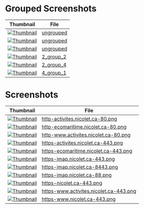 # Grouped Screenshots
| Thumbnail | File |
| --- | --- |
| <a href='groups_samples/1_ungrouped_https-jmap.nicolet.ca-443.png' target='_blank'><img src='groups_samples/thumbnails/1_ungrouped_https-jmap.nicolet.ca-443.png' alt='Thumbnail' /></a> | <a href='grouped/ungrouped' target='_blank'>ungrouped</a> |
| <a href='groups_samples/1_ungrouped_https-jmap.nicolet.ca-8443.png' target='_blank'><img src='groups_samples/thumbnails/1_ungrouped_https-jmap.nicolet.ca-8443.png' alt='Thumbnail' /></a> | <a href='grouped/ungrouped' target='_blank'>ungrouped</a> |
| <a href='groups_samples/1_ungrouped_https-jmap.nicolet.ca-88.png' target='_blank'><img src='groups_samples/thumbnails/1_ungrouped_https-jmap.nicolet.ca-88.png' alt='Thumbnail' /></a> | <a href='grouped/ungrouped' target='_blank'>ungrouped</a> |
| <a href='groups_samples/2_group_2_https-nicolet.ca-443.png' target='_blank'><img src='groups_samples/thumbnails/2_group_2_https-nicolet.ca-443.png' alt='Thumbnail' /></a> | <a href='grouped/2_group_2' target='_blank'>2_group_2</a> |
| <a href='groups_samples/2_group_4_https-ecomaritime.nicolet.ca-443.png' target='_blank'><img src='groups_samples/thumbnails/2_group_4_https-ecomaritime.nicolet.ca-443.png' alt='Thumbnail' /></a> | <a href='grouped/2_group_4' target='_blank'>2_group_4</a> |
| <a href='groups_samples/4_group_1_http-www.activites.nicolet.ca-80.png' target='_blank'><img src='groups_samples/thumbnails/4_group_1_http-www.activites.nicolet.ca-80.png' alt='Thumbnail' /></a> | <a href='grouped/4_group_1' target='_blank'>4_group_1</a> |

# Screenshots
| Thumbnail | File |
| --- | --- |
| <a href='screenshots/http-activites.nicolet.ca-80.png' target='_blank'><img src='screenshots/thumbnails/http-activites.nicolet.ca-80.png' alt='Thumbnail' /></a> | <a href='screenshots/http-activites.nicolet.ca-80.png' target='_blank'>http-activites.nicolet.ca-80.png</a> |
| <a href='screenshots/http-ecomaritime.nicolet.ca-80.png' target='_blank'><img src='screenshots/thumbnails/http-ecomaritime.nicolet.ca-80.png' alt='Thumbnail' /></a> | <a href='screenshots/http-ecomaritime.nicolet.ca-80.png' target='_blank'>http-ecomaritime.nicolet.ca-80.png</a> |
| <a href='screenshots/http-www.activites.nicolet.ca-80.png' target='_blank'><img src='screenshots/thumbnails/http-www.activites.nicolet.ca-80.png' alt='Thumbnail' /></a> | <a href='screenshots/http-www.activites.nicolet.ca-80.png' target='_blank'>http-www.activites.nicolet.ca-80.png</a> |
| <a href='screenshots/https-activites.nicolet.ca-443.png' target='_blank'><img src='screenshots/thumbnails/https-activites.nicolet.ca-443.png' alt='Thumbnail' /></a> | <a href='screenshots/https-activites.nicolet.ca-443.png' target='_blank'>https-activites.nicolet.ca-443.png</a> |
| <a href='screenshots/https-ecomaritime.nicolet.ca-443.png' target='_blank'><img src='screenshots/thumbnails/https-ecomaritime.nicolet.ca-443.png' alt='Thumbnail' /></a> | <a href='screenshots/https-ecomaritime.nicolet.ca-443.png' target='_blank'>https-ecomaritime.nicolet.ca-443.png</a> |
| <a href='screenshots/https-jmap.nicolet.ca-443.png' target='_blank'><img src='screenshots/thumbnails/https-jmap.nicolet.ca-443.png' alt='Thumbnail' /></a> | <a href='screenshots/https-jmap.nicolet.ca-443.png' target='_blank'>https-jmap.nicolet.ca-443.png</a> |
| <a href='screenshots/https-jmap.nicolet.ca-8443.png' target='_blank'><img src='screenshots/thumbnails/https-jmap.nicolet.ca-8443.png' alt='Thumbnail' /></a> | <a href='screenshots/https-jmap.nicolet.ca-8443.png' target='_blank'>https-jmap.nicolet.ca-8443.png</a> |
| <a href='screenshots/https-jmap.nicolet.ca-88.png' target='_blank'><img src='screenshots/thumbnails/https-jmap.nicolet.ca-88.png' alt='Thumbnail' /></a> | <a href='screenshots/https-jmap.nicolet.ca-88.png' target='_blank'>https-jmap.nicolet.ca-88.png</a> |
| <a href='screenshots/https-nicolet.ca-443.png' target='_blank'><img src='screenshots/thumbnails/https-nicolet.ca-443.png' alt='Thumbnail' /></a> | <a href='screenshots/https-nicolet.ca-443.png' target='_blank'>https-nicolet.ca-443.png</a> |
| <a href='screenshots/https-www.activites.nicolet.ca-443.png' target='_blank'><img src='screenshots/thumbnails/https-www.activites.nicolet.ca-443.png' alt='Thumbnail' /></a> | <a href='screenshots/https-www.activites.nicolet.ca-443.png' target='_blank'>https-www.activites.nicolet.ca-443.png</a> |
| <a href='screenshots/https-www.nicolet.ca-443.png' target='_blank'><img src='screenshots/thumbnails/https-www.nicolet.ca-443.png' alt='Thumbnail' /></a> | <a href='screenshots/https-www.nicolet.ca-443.png' target='_blank'>https-www.nicolet.ca-443.png</a> |
